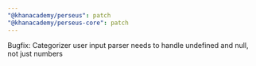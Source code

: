 ```yaml
---
"@khanacademy/perseus": patch
"@khanacademy/perseus-core": patch
---
```


Bugfix: Categorizer user input parser needs to handle undefined and null, not just numbers
